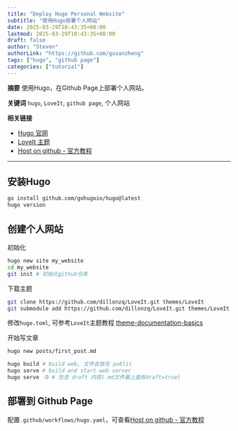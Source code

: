 ```yaml
---
title: "Deploy Hugo Personal Website"
subtitle: "使用Hugo部署个人网站"
date: 2025-03-29T10:43:35+08:00
lastmod: 2025-03-29T10:43:35+08:00
draft: false
author: "Steven"
authorLink: "https://github.com/gusanzheng"
tags: ["hugo", "github page"]
categories: ["tutorial"]
---
```

**摘要**
使用Hugo，在Github Page上部署个人网站。

**关键词**
`hugo`, `LoveIt`, `github page`, 个人网站

<!--more-->

**相关链接**
- [Hugo 官网](https://gohugo.io/)
- [LoveIt 主题](https://hugoloveit.com/)
- [Host on github - 官方教程](https://gohugo.io/hosting-and-deployment/hosting-on-github/)

---

## 安装Hugo
```bash
go install github.com/gohugoio/hugo@latest
hugo version
```

## 创建个人网站

初始化
```bash
hugo new site my_website
cd my_website
git init # 初始化github仓库
```

下载主题
```bash
git clone https://github.com/dillonzq/LoveIt.git themes/LoveIt
git submodule add https://github.com/dillonzq/LoveIt.git themes/LoveIt
```

修改`hugo.toml`, 可参考`LoveIt`主题教程 [theme-documentation-basics](https://hugoloveit.com/theme-documentation-basics/)

开始写文章
```bash
hugo new posts/first_post.md

hugo build # build web, 文件会放在 public
hugo serve # build and start web server
hugo serve -D # 包含 draft 内容(.md文件最上面有draft=true)
```

## 部署到 Github Page
配置`.github/workflows/hugo.yaml`，可查看[Host on github - 官方教程](https://gohugo.io/hosting-and-deployment/hosting-on-github/)
